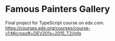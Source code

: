 Famous Painters Gallery
=======================
Final project for TypeScript course on edx.com.
https://courses.edx.org/courses/course-v1:Microsoft+DEV201x+2015_T2/info

